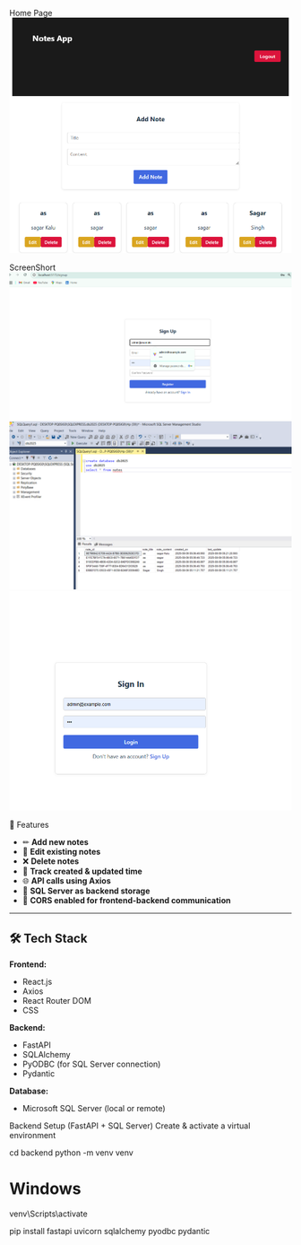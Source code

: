 
Home Page
![Home Page](Frontend/public/3.png)

ScreenShort
![Page](Frontend/public/1.png)
![Page](Frontend/public/4.png)
![Page](Frontend/public/2.png)

🚀 Features

- ✏ **Add new notes**
- 🔄 **Edit existing notes**
- ❌ **Delete notes**
- 📅 **Track created & updated time**
- 🌐 **API calls using Axios**
- 🔗 **SQL Server as backend storage**
- 🔐 **CORS enabled for frontend-backend communication**

---

## 🛠 Tech Stack

**Frontend:**
- React.js
- Axios
- React Router DOM
- CSS

**Backend:**
- FastAPI
- SQLAlchemy
- PyODBC (for SQL Server connection)
- Pydantic

**Database:**
- Microsoft SQL Server (local or remote)


Backend Setup (FastAPI + SQL Server)
Create & activate a virtual environment


cd backend
python -m venv venv
# Windows
venv\Scripts\activate

pip install fastapi uvicorn sqlalchemy pyodbc pydantic
